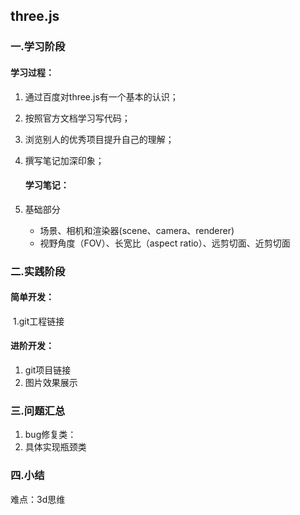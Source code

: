 ## three.js

### 一.学习阶段

#### 学习过程：

1. 通过百度对three.js有一个基本的认识；
2. 按照官方文档学习写代码；
3. 浏览别人的优秀项目提升自己的理解；
4. 撰写笔记加深印象；

	#### 学习笔记：

1. 基础部分
   + 场景、相机和渲染器(scene、camera、renderer)
   + 视野角度（FOV）、长宽比（aspect ratio）、远剪切面、近剪切面

### 二.实践阶段

#### 简单开发：

​	1.git工程链接

#### 进阶开发：

1. git项目链接
2. 图片效果展示

### 三.问题汇总

1. bug修复类：
2. 具体实现瓶颈类

### 四.小结

难点：3d思维

